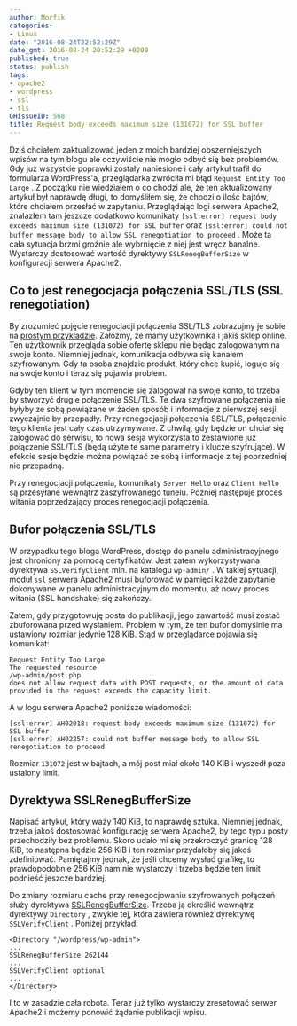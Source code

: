 ```yaml
---
author: Morfik
categories:
- Linux
date: "2016-08-24T22:52:29Z"
date_gmt: 2016-08-24 20:52:29 +0200
published: true
status: publish
tags:
- apache2
- wordpress
- ssl
- tls
GHissueID: 568
title: Request body exceeds maximum size (131072) for SSL buffer
---
```


Dziś chciałem zaktualizować jeden z moich bardziej obszerniejszych wpisów na tym blogu ale
oczywiście nie mogło odbyć się bez problemów. Gdy już wszystkie poprawki zostały naniesione i cały
artykuł trafił do formularza WordPress'a, przeglądarka zwróciła mi błąd `Request Entity Too Large` .
Z początku nie wiedziałem o co chodzi ale, że ten aktualizowany artykuł był naprawdę długi, to
domyśliłem się, że chodzi o ilość bajtów, które chciałem przesłać w zapytaniu. Przeglądając logi
serwera Apache2, znalazłem tam jeszcze dodatkowo komunikaty `[ssl:error] request body exceeds
maximum size (131072) for SSL buffer` oraz `[ssl:error] could not buffer message body to allow SSL
renegotiation to proceed` . Może ta cała sytuacja brzmi groźnie ale wybrnięcie z niej jest wręcz
banalne. Wystarczy dostosować wartość dyrektywy `SSLRenegBufferSize` w konfiguracji serwera Apache2.

<!--more-->
## Co to jest renegocjacja połączenia SSL/TLS (SSL renegotiation)

By zrozumieć pojęcie renegocjacji połączenia SSL/TLS zobrazujmy je sobie na [prostym
przykładzie](https://devcentral.f5.com/articles/ssl-profiles-part-6-ssl-renegotiation). Załóżmy, że
mamy użytkownika i jakiś sklep online. Ten użytkownik przegląda sobie ofertę sklepu nie będąc
zalogowanym na swoje konto. Niemniej jednak, komunikacja odbywa się kanałem szyfrowanym. Gdy ta
osoba znajdzie produkt, który chce kupić, loguje się na swoje konto i teraz się pojawia problem.

Gdyby ten klient w tym momencie się zalogował na swoje konto, to trzeba by stworzyć drugie
połączenie SSL/TLS. Te dwa szyfrowane połączenia nie byłyby ze sobą powiązane w żaden sposób i
informacje z pierwszej sesji zwyczajnie by przepadły. Przy renegocjacji połączenia SSL/TLS,
połączenie tego klienta jest cały czas utrzymywane. Z chwilą, gdy będzie on chciał się zalogować
do serwisu, to nowa sesja wykorzysta to zestawione już połączenie SSL/TLS (będą użyte te same
parametry i klucze szyfrujące). W efekcie sesje będzie można powiązać ze sobą i informacje z tej
poprzedniej nie przepadną.

Przy renegocjacji połączenia, komunikaty `Server Hello` oraz `Client Hello` są przesyłane wewnątrz
zaszyfrowanego tunelu. Później następuje proces witania poprzedzający proces renegocjacji
połączenia.

## Bufor połączenia SSL/TLS

W przypadku tego bloga WordPress, dostęp do panelu administracyjnego jest chroniony za pomocą
certyfikatów. Jest zatem wykorzystywana dyrektywa `SSLVerifyClient` min. na katalogu `wp-admin/` . W
takiej sytuacji, moduł `ssl` serwera Apache2 musi buforować w pamięci każde zapytanie dokonywane w
panelu administracyjnym do momentu, aż nowy proces witania (SSL handshake) się zakończy.

Zatem, gdy przygotowuję posta do publikacji, jego zawartość musi zostać zbuforowana przed wysłaniem.
Problem w tym, że ten bufor domyślnie ma ustawiony rozmiar jedynie 128 KiB. Stąd w przeglądarce
pojawia się komunikat:

    Request Entity Too Large
    The requested resource
    /wp-admin/post.php
    does not allow request data with POST requests, or the amount of data provided in the request exceeds the capacity limit.

A w logu serwera Apache2 poniższe wiadomości:

    [ssl:error] AH02018: request body exceeds maximum size (131072) for SSL buffer
    [ssl:error] AH02257: could not buffer message body to allow SSL renegotiation to proceed

Rozmiar `131072` jest w bajtach, a mój post miał około 140 KiB i wyszedł poza ustalony limit.

## Dyrektywa SSLRenegBufferSize

Napisać artykuł, który waży 140 KiB, to naprawdę sztuka. Niemniej jednak, trzeba jakoś dostosować
konfigurację serwera Apache2, by tego typu posty przechodziły bez problemu. Skoro udało mi się
przekroczyć granicę 128 KiB, to następna będzie 256 KiB i ten rozmiar przydałoby się jakoś
zdefiniować. Pamiętajmy jednak, że jeśli chcemy wysłać grafikę, to prawdopodobnie 256 KiB nam nie
wystarczy i trzeba będzie ten limit podnieść jeszcze bardziej.

Do zmiany rozmiaru cache przy renegocjowaniu szyfrowanych połączeń służy dyrektywa
[SSLRenegBufferSize](https://httpd.apache.org/docs/current/mod/mod_ssl.html#sslrenegbuffersize).
Trzeba ją określić wewnątrz dyrektywy `Directory` , zwykle tej, która zawiera również dyrektywę
`SSLVerifyClient` . Poniżej przykład:

    <Directory "/wordpress/wp-admin">
    ...
    SSLRenegBufferSize 262144
    ...
    SSLVerifyClient optional
    ...
    </Directory>

I to w zasadzie cała robota. Teraz już tylko wystarczy zresetować serwer Apache2 i możemy ponowić
żądanie publikacji wpisu.
